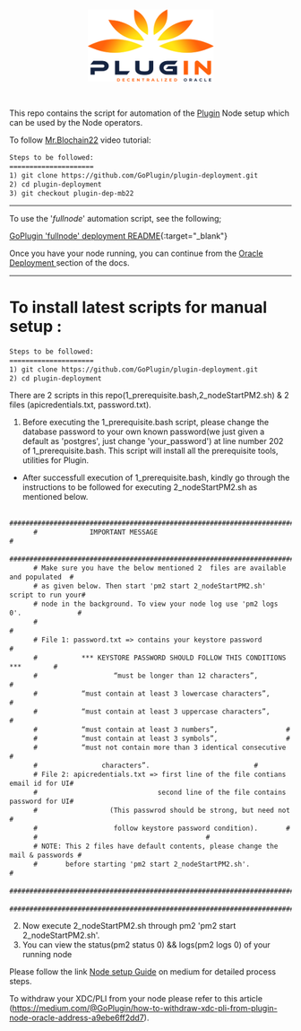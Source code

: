 <br/>
<p align="center">
<a href="https://goplugin.co" target="_blank">
<img src="https://github.com/GoPlugin/Plugin/blob/main/docs/plugin.png" width="225" alt="Plugin logo">
</a>
</p>
<br/>

This repo contains the script for automation of the [Plugin](https://goplugin.co/) Node setup which can be used by the Node operators.

To follow [Mr.Blochain22](https://www.youtube.com/watch?v=GEp_OmT-WwY&t=196s) video tutorial:
```
Steps to be followed:
=====================
1) git clone https://github.com/GoPlugin/plugin-deployment.git
2) cd plugin-deployment
3) git checkout plugin-dep-mb22
```

---

To use the '_fullnode_' automation script, see the following;

[GoPlugin 'fullnode' deployment README](pli_node_deploy_README.md){:target="_blank"}

Once you have your node running, you can continue from the <a href="https://docs.goplugin.co/oracle"> Oracle Deployment </a> section of the docs.

---

To install latest scripts for manual setup :
==========================
```
Steps to be followed:
=====================
1) git clone https://github.com/GoPlugin/plugin-deployment.git
2) cd plugin-deployment
```
There are 2 scripts in this repo(1_prerequisite.bash,2_nodeStartPM2.sh) & 2 files (apicredentials.txt, password.txt). 

1) Before executing the 1_prerequisite.bash script, please change the database password
 to your own known password(we just given a default as 'postgres', just change 'your_password') at line number 202 of 1_prerequisite.bash.
This script will install all the prerequisite tools, utilities for Plugin.
- After successfull execution of 1_prerequisite.bash, kindly go through the instructions to be followed
  for executing 2_nodeStartPM2.sh as mentioned below.
```
      ################################################################################
      # 			IMPORTANT MESSAGE                                    #
      ################################################################################
      # Make sure you have the below mentioned 2  files are available and populated  #
      # as given below. Then start 'pm2 start 2_nodeStartPM2.sh' script to run your#
      # node in the background. To view your node log use 'pm2 logs 0'.              #
      #                                                                              #
      # File 1: password.txt => contains your keystore password                      #
      #           *** KEYSTORE PASSWORD SHOULD FOLLOW THIS CONDITIONS ***	     #
      #                   “must be longer than 12 characters”,			     #
      #			  “must contain at least 3 lowercase characters”,	     #
      # 		  “must contain at least 3 uppercase characters”,	     #
      #			  “must contain at least 3 numbers”,			     #
      #			  “must contain at least 3 symbols”,			     #
      # 		  “must not contain more than 3 identical consecutive 	     #
      #     		   characters”.						     #
      # File 2: apicredentials.txt => first line of the file contians email id for UI#
      #                              second line of the file contains password for UI#
      #				     (This passwrod should be strong, but need not   #
      #				      follow keystore password condition).	     #
      #										     #	
      # NOTE: This 2 files have default contents, please change the mail & passwords #
      #	      before starting 'pm2 start 2_nodeStartPM2.sh'.			     #
      ################################################################################
      ################################################################################
```
2) Now execute 2_nodeStartPM2.sh through pm2 'pm2 start 2_nodeStartPM2.sh'.
3) You can view the status(pm2 status 0) && logs(pm2 logs 0) of your running node


Please follow the link [Node setup Guide](https://medium.com/@GoPlugin/setup-a-plugin-node-automated-way-using-shell-script-fbdec48a0dea) on medium for detailed process steps.

To withdraw your XDC/PLI from your node please refer to this article (https://medium.com/@GoPlugin/how-to-withdraw-xdc-pli-from-plugin-node-oracle-address-a9ebe6ff2dd7).
